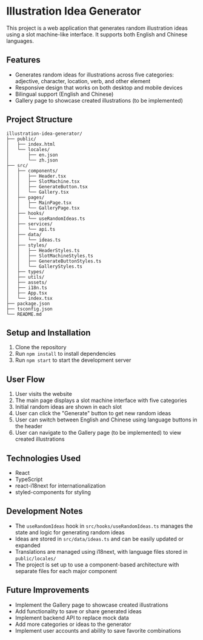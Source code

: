 # Illustration Idea Generator

This project is a web application that generates random illustration ideas using a slot machine-like interface. It supports both English and Chinese languages.

## Features

- Generates random ideas for illustrations across five categories: adjective, character, location, verb, and other element
- Responsive design that works on both desktop and mobile devices
- Bilingual support (English and Chinese)
- Gallery page to showcase created illustrations (to be implemented)

## Project Structure

```
illustration-idea-generator/
├── public/
│   ├── index.html
│   └── locales/
│       ├── en.json
│       └── zh.json
├── src/
│   ├── components/
│   │   ├── Header.tsx
│   │   ├── SlotMachine.tsx
│   │   ├── GenerateButton.tsx
│   │   └── Gallery.tsx
│   ├── pages/
│   │   ├── MainPage.tsx
│   │   └── GalleryPage.tsx
│   ├── hooks/
│   │   └── useRandomIdeas.ts
│   ├── services/
│   │   └── api.ts
│   ├── data/
│   │   └── ideas.ts
│   ├── styles/
│   │   ├── HeaderStyles.ts
│   │   ├── SlotMachineStyles.ts
│   │   ├── GenerateButtonStyles.ts
│   │   └── GalleryStyles.ts
│   ├── types/
│   ├── utils/
│   ├── assets/
│   ├── i18n.ts
│   ├── App.tsx
│   └── index.tsx
├── package.json
├── tsconfig.json
└── README.md
```

## Setup and Installation

1. Clone the repository
2. Run `npm install` to install dependencies
3. Run `npm start` to start the development server

## User Flow

1. User visits the website
2. The main page displays a slot machine interface with five categories
3. Initial random ideas are shown in each slot
4. User can click the "Generate" button to get new random ideas
5. User can switch between English and Chinese using language buttons in the header
6. User can navigate to the Gallery page (to be implemented) to view created illustrations

## Technologies Used

- React
- TypeScript
- react-i18next for internationalization
- styled-components for styling

## Development Notes

- The `useRandomIdeas` hook in `src/hooks/useRandomIdeas.ts` manages the state and logic for generating random ideas
- Ideas are stored in `src/data/ideas.ts` and can be easily updated or expanded
- Translations are managed using i18next, with language files stored in `public/locales/`
- The project is set up to use a component-based architecture with separate files for each major component

## Future Improvements

- Implement the Gallery page to showcase created illustrations
- Add functionality to save or share generated ideas
- Implement backend API to replace mock data
- Add more categories or ideas to the generator
- Implement user accounts and ability to save favorite combinations
